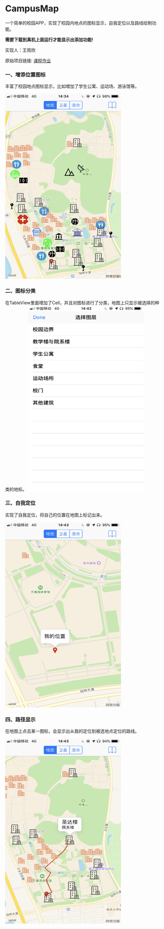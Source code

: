 # CampusMap
一个简单的校园APP，实现了校园内地点的图标显示，自我定位以及路线绘制功能。

**需要下载到真机上面运行才能显示出添加功能!**

实现人：王雨欣   

原始项目链接:  [课程作业](https://github.com/idupclub/CampusMap.git)

### 一、增添位置图标

丰富了校园地点图标显示，比如增加了学生公寓、运动场、游泳馆等。

<img src="https://github.com/WangYuxincs/CampusMap/blob/master/Images/image1.PNG" width = "375" height = "600">

### 二、图标分类

在TableView里面增加了Cell，并且对图标进行了分类，地图上只显示被选择的种类的地标。
<img src="https://github.com/WangYuxincs/CampusMap/blob/master/Images/image2.PNG" width = "375" height = "600">

### 三、自我定位

实现了自我定位，将自己的位置在地图上标记出来。

<img src="https://github.com/WangYuxincs/CampusMap/blob/master/Images/image4.PNG" width = "375" height = "600">

### 四、路径显示

在地图上点击某一图标，会显示出从我的定位到被选地点定位的路线。

<img src="https://github.com/WangYuxincs/CampusMap/blob/master/Images/image3.PNG" width = "375" height = "600">
